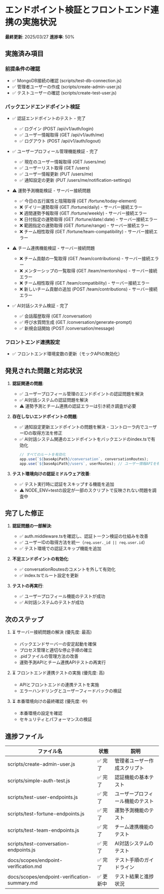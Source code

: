 # エンドポイント検証とフロントエンド連携の実施状況

**最終更新**: 2025/03/27
**進捗率**: 50%

## 実施済み項目

### 前提条件の確認
- ✅ MongoDB接続の確認 (scripts/test-db-connection.js)
- ✅ 管理者ユーザーの作成 (scripts/create-admin-user.js)
- ✅ テストユーザーの確認 (scripts/create-test-user.js)

### バックエンドエンドポイント検証
- ✅ 認証エンドポイントのテスト - 完了
  - ✅ ログイン (POST /api/v1/auth/login)
  - ✅ ユーザー情報取得 (GET /api/v1/auth/me)
  - ✅ ログアウト (POST /api/v1/auth/logout)

- ✅ ユーザープロフィール管理機能検証 - 完了
  - ✅ 現在のユーザー情報取得 (GET /users/me)
  - ✅ ユーザーリスト取得 (GET /users)
  - ✅ ユーザー情報更新 (PUT /users/me)
  - ✅ 通知設定の更新 (PUT /users/me/notification-settings)

- ⚠️ 運勢予測機能検証 - サーバー接続問題
  - ✅ 今日の五行属性と陰陽取得 (GET /fortune/today-element)
  - ❌ デイリー運勢取得 (GET /fortune/daily) - サーバー接続エラー
  - ❌ 週間運勢予報取得 (GET /fortune/weekly) - サーバー接続エラー
  - ❌ 日付指定の運勢取得 (GET /fortune/date/:date) - サーバー接続エラー
  - ❌ 範囲指定の運勢取得 (GET /fortune/range) - サーバー接続エラー
  - ❌ チーム相性取得 (GET /fortune/team-compatibility) - サーバー接続エラー

- ⚠️ チーム連携機能検証 - サーバー接続問題
  - ❌ チーム貢献の一覧取得 (GET /team/contributions) - サーバー接続エラー
  - ❌ メンターシップの一覧取得 (GET /team/mentorships) - サーバー接続エラー
  - ❌ チーム相性取得 (GET /team/compatibility) - サーバー接続エラー
  - ❌ 新しいチーム貢献の追加 (POST /team/contributions) - サーバー接続エラー

- ✅ AI対話システム検証 - 完了
  - ✅ 会話履歴取得 (GET /conversation)
  - ✅ 呼び水質問生成 (GET /conversation/generate-prompt)
  - ✅ 新規会話開始 (POST /conversation/message)

### フロントエンド連携設定
- ✅ フロントエンド環境変数の更新（モックAPIの無効化）

## 発見された問題と対応状況

1. **認証関連の問題**:
   - ✅ ユーザープロフィール管理のエンドポイントの認証問題を解決
   - ✅ AI対話システムの認証問題を解決
   - ⚠️ 運勢予測とチーム連携の認証エラーは引き続き調査が必要

2. **存在しないエンドポイントの問題**:
   - ✅ 通知設定更新エンドポイントの問題を解決 - コントローラ内でユーザーIDの取得方法を修正
   - ✅ AI対話システム関連のエンドポイントをバックエンドのindex.tsで有効化
     ```typescript
     // すべてのルートを有効化
     app.use(`${baseApiPath}/conversation`, conversationRoutes);
     app.use(`${baseApiPath}/users`, userRoutes); // ユーザー情報APIを有効化
     ```

3. **テスト環境向けの認証ミドルウェア改善**:
   - ✅ テスト実行時に認証をスキップする機能を追加
   - ⚠️ NODE_ENV=testの設定が一部のスクリプトで反映されない問題を調査中

## 完了した修正

1. **認証問題の一部解決**:
   - ✅ auth.middleware.tsを確認し、認証トークン検証の仕組みを改善
   - ✅ ユーザーIDの取得方法を統一（`req.user._id || req.user.id`）
   - ✅ テスト環境での認証スキップ機能を追加

2. **不足エンドポイントの有効化**:
   - ✅ conversationRoutesのコメントを外して有効化
   - ✅ index.tsでルート設定を更新

3. **テストの再実行**:
   - ✅ ユーザープロフィール機能のテストが成功
   - ✅ AI対話システムのテストが成功

## 次のステップ

1. ⏳ サーバー接続問題の解決 (優先度: 最高)
   - バックエンドサーバーの安定起動を確保
   - プロセス管理と適切な停止手順の確立
   - .pidファイルの管理方法の改善
   - 運勢予測APIとチーム連携APIテストの再実行

2. ⏳ フロントエンド連携テストの実施 (優先度: 高)
   - APIとフロントエンドの連携テストを実施
   - エラーハンドリングとユーザーフィードバックの検証

3. ⏳ 本番環境向けの最終確認 (優先度: 中)
   - 本番環境の設定を確認
   - セキュリティとパフォーマンスの検証

## 進捗ファイル

| ファイル名 | 状態 | 説明 |
|---|---|---|
| scripts/create-admin-user.js | ✅ 完了 | 管理者ユーザー作成スクリプト |
| scripts/simple-auth-test.js | ✅ 完了 | 認証機能の基本テスト |
| scripts/test-user-endpoints.js | ✅ 完了 | ユーザープロフィール機能のテスト |
| scripts/test-fortune-endpoints.js | ✅ 完了 | 運勢予測機能のテスト |
| scripts/test-team-endpoints.js | ✅ 完了 | チーム連携機能のテスト |
| scripts/test-conversation-endpoints.js | ✅ 完了 | AI対話システムのテスト |
| docs/scopes/endpoint-verification.md | ✅ 完了 | テスト手順のガイドライン |
| docs/scopes/endpoint-verification-summary.md | ✅ 更新中 | テスト結果と進捗状況 |